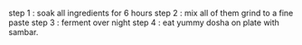 step 1 : soak all ingredients for 6 hours 
step 2 : mix all of them grind to a fine paste 
step 3 : ferment over night
step 4 : eat yummy dosha on plate with sambar. 